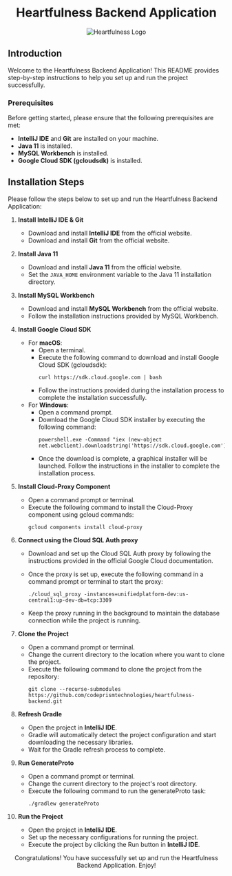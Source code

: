 <div align="center">

# Heartfulness Backend Application

![Heartfulness Logo](https://heartintune-admin-qa.web.app/new_favicon.png)

</div>

## Introduction

Welcome to the Heartfulness Backend Application! This README provides step-by-step instructions to help you set up and run the project successfully.

### Prerequisites

Before getting started, please ensure that the following prerequisites are met:

- **IntelliJ IDE** and **Git** are installed on your machine.
- **Java 11** is installed.
- **MySQL Workbench** is installed.
- **Google Cloud SDK (gcloudsdk)** is installed.

## Installation Steps

Please follow the steps below to set up and run the Heartfulness Backend Application:

1. **Install IntelliJ IDE & Git**
   - Download and install **IntelliJ IDE** from the official website.
   - Download and install **Git** from the official website.

2. **Install Java 11**
   - Download and install **Java 11** from the official website.
   - Set the `JAVA_HOME` environment variable to the Java 11 installation directory.

3. **Install MySQL Workbench**
   - Download and install **MySQL Workbench** from the official website.
   - Follow the installation instructions provided by MySQL Workbench.

4. **Install Google Cloud SDK**
   - For **macOS**:
     - Open a terminal.
     - Execute the following command to download and install Google Cloud SDK (gcloudsdk):
       ```shell
       curl https://sdk.cloud.google.com | bash
       ```
     - Follow the instructions provided during the installation process to complete the installation successfully.
   - For **Windows**:
     - Open a command prompt.
     - Download the Google Cloud SDK installer by executing the following command:
       ```shell
       powershell.exe -Command "iex (new-object net.webclient).downloadstring('https://sdk.cloud.google.com')"
       ```
     - Once the download is complete, a graphical installer will be launched. Follow the instructions in the installer to complete the installation process.

5. **Install Cloud-Proxy Component**
   - Open a command prompt or terminal.
   - Execute the following command to install the Cloud-Proxy component using gcloud commands:
     ```
     gcloud components install cloud-proxy
     ```

6. **Connect using the Cloud SQL Auth proxy**
   - Download and set up the Cloud SQL Auth proxy by following the instructions provided in the official Google Cloud documentation.
   - Once the proxy is set up, execute the following command in a command prompt or terminal to start the proxy:
     ```
     ./cloud_sql_proxy -instances=unifiedplatform-dev:us-central1:up-dev-db=tcp:3309
     ```

   - Keep the proxy running in the background to maintain the database connection while the project is running.

7. **Clone the Project**
   - Open a command prompt or terminal.
   - Change the current directory to the location where you want to clone the project.
   - Execute the following command to clone the project from the repository:
     ```
     git clone --recurse-submodules https://github.com/codeprismtechnologies/heartfulness-backend.git
     ```

8. **Refresh Gradle**
   - Open the project in **IntelliJ IDE**.
   - Gradle will automatically detect the project configuration and start downloading the necessary libraries.
   - Wait for the Gradle refresh process to complete.

9. **Run GenerateProto**
   - Open a command prompt or terminal.
   - Change the current directory to the project's root directory.
   - Execute the following command to run the generateProto task:
     ```
     ./gradlew generateProto
     ```

10. **Run the Project**
    - Open the project in **IntelliJ IDE**.
    - Set up the necessary configurations for running the project.
    - Execute the project by clicking the Run button in **IntelliJ IDE**.

<div align="center">

Congratulations! You have successfully set up and run the Heartfulness Backend Application. Enjoy!

</div>
